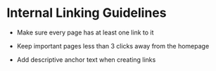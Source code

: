 # Internal Linking Guidelines


- Make sure every page has at least one link to it

- Keep important pages less than 3 clicks away from the homepage

- Add descriptive anchor text when creating links